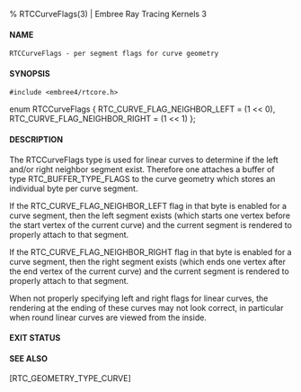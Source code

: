% RTCCurveFlags(3) | Embree Ray Tracing Kernels 3

#### NAME

    RTCCurveFlags - per segment flags for curve geometry

#### SYNOPSIS

    #include <embree4/rtcore.h>

   enum RTCCurveFlags
   {
     RTC_CURVE_FLAG_NEIGHBOR_LEFT  = (1 << 0), 
     RTC_CURVE_FLAG_NEIGHBOR_RIGHT = (1 << 1) 
   };

#### DESCRIPTION

The RTCCurveFlags type is used for linear curves to determine if the
left and/or right neighbor segment exist. Therefore one attaches a
buffer of type RTC_BUFFER_TYPE_FLAGS to the curve geometry which
stores an individual byte per curve segment.

If the RTC_CURVE_FLAG_NEIGHBOR_LEFT flag in that byte is enabled for a
curve segment, then the left segment exists (which starts one vertex before
the start vertex of the current curve) and the current segment
is rendered to properly attach to that segment.

If the RTC_CURVE_FLAG_NEIGHBOR_RIGHT flag in that byte is enabled for a
curve segment, then the right segment exists (which ends one vertex after
the end vertex of the current curve) and the current segment
is rendered to properly attach to that segment.

When not properly specifying left and right flags for linear curves,
the rendering at the ending of these curves may not look correct, in
particular when round linear curves are viewed from the inside.

#### EXIT STATUS

#### SEE ALSO

[RTC_GEOMETRY_TYPE_CURVE]
